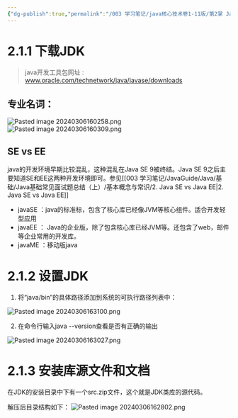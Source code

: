 ```yaml
---
{"dg-publish":true,"permalink":"/003 学习笔记/java核心技术卷1-11版/第2掌 Java程序设计环境/2.1 安装Java开发工具包/","dgPassFrontmatter":true,"created":"2024-03-06T16:32:07.031+08:00","updated":"2024-06-01T10:29:54.839+08:00"}
---
```


# 2.1.1 下载JDK

> java开发工具包网址 : www.oracle.com/technetwork/java/javase/downloads

## 专业名词：
![Pasted image 20240306160258.png](/img/user/$/$Sys999%20Attachment/Pasted%20image%2020240306160258.png)
![Pasted image 20240306160309.png](/img/user/$/$Sys999%20Attachment/Pasted%20image%2020240306160309.png)

## SE vs EE

java的开发环境早期比较混乱，这种混乱在Java SE 9被终结。Java SE 9之后主要知道SE和EE这两种开发环境即可。参见[[003 学习笔记/JavaGuide/Java/基础/Java基础常见面试题总结（上）/基本概念与常识/2. Java SE vs Java EE\|2. Java SE vs Java EE]]

- javaSE ：java的标准标，包含了核心库已经像JVM等核心组件。适合开发轻型应用
- javaEE ： Java的企业版，除了包含核心库已经JVM等。还包含了web，邮件等企业常用的开发库。
- javaME ：移动版java

# 2.1.2 设置JDK

1. 将“java/bin”的具体路径添加到系统的可执行路径列表中：

![Pasted image 20240306163100.png](/img/user/$/$Sys999%20Attachment/Pasted%20image%2020240306163100.png)

2. 在命令行输入java --version查看是否有正确的输出

![Pasted image 20240306163027.png](/img/user/$/$Sys999%20Attachment/Pasted%20image%2020240306163027.png)

# 2.1.3 安装库源文件和文档

在JDK的安装目录中下有一个src.zip文件，这个就是JDK类库的源代码。

解压后目录结构如下：
![Pasted image 20240306162802.png](/img/user/$/$Sys999%20Attachment/Pasted%20image%2020240306162802.png)
